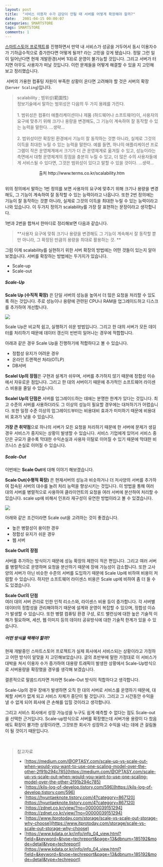 ```yaml
---
layout: post
title:  "서비스 이용자 수가 감당이 안될 때 서버를 어떻게 확장해야 할까?"
date:   2001-04-15 00:00:07
categories: SMARTSTORE
tags: SMARTSTORE
comments: 1
---
```

 
 [스마트스토어 프로젝트](https://github.com/f-lab-edu/smart-store)를 진행하면서 만약 내 서비스가 성공을 거두어서 동시 이용자수가 기하급수적으로 증가한다면 어떻게 될까? 라는 고민을 갖게 됐습니다. 정말 그런 일이 일어난다면 현재 개발환경(서버 1대)로 운영이 불가능할 것입니다. 그리고 서버가 터지면 아무도 사용자가 떠날 것입니다. 이런 문제들을 어떻게 해결할 수 있을 지 고민해 보고 정리했습니다.
<br>  
 
&nbsp;서버의 가용한 컴퓨팅 자원이 부족한 상황이 온다면 고려해야 할 것은 서버의 확장(`Server Scaling`)입니다. <br>  


> scalability ; 범위성(範圍性) <br> 
정보기술에서 말하는 범위성은 다음의 두 가지 용례를 가진다. <br><br>   1. 범위성은 컴퓨터 애플리케이션이나 제품 (하드웨어나 소프트웨어)이, 사용자의 요구에 맞추기 위해 크기나 용량을 변경해도, 그 기능이 계속하여 잘 동작할 수 있는 능력을 말한다. ...생략...<br><br>  2. 범위성이란 확장된 환경에서 기능이 잘 동작하는 것뿐 아니라, 실제로 그것의 이득을 최대한 누릴 수 있는 능력을 말한다. 예를 들면, 하나의 애플리케이션 프로그램이 작은 운영체계에서 크기가 더 큰 운영체계로 옮겨질 수 있고, 성능이라는 측면에서 대형 운영체계의 장점을 충분히 누릴 수 있고, 더 많은 수의 사용자들에게 서비스될 수 있다면, 그것은 범위성이 있다고 말할 수 있을 것이다. ...생략...
<p align="center">출처 http://www.terms.co.kr/scalability.htm</p>
<br>  
위의 정의에서 말하는 1번 정의를 보면 사용자의 요구에 맞추기 위해 크기나 용량을 변경해도, 그 기능이 계속하여 잘 동작할 수 있는 능력이라고 나옵니다. 또한 2번 정의에는 기능이 잘 동작하는 것뿐 아니라, 실제로 그것의 이득을 최대한 누릴 수 있는 능력이라고 나와 있습니다. 이 두가지 정의가 scalability를 가장 잘 표현하는 문장이라고 생각합니다.

1번과 2번을 합쳐서 한마디로 정리해보면 다음과 같습니다. 
> **사용자 요구에 맞춰 크기나 용량을 변경해도 그 기능이 계속해서 잘 동작할 뿐만 아니라, 그 확장된 만큼의 용량을 최대로 활용하는 것. **


그럼 이제 scalability를 실현하기 위한 서버 확장의 방법에는 어떤 것들이 있는지 알아보겠습니다. 
서버를 확장하는 방법에는 두가지가 있습니다. 
- Scale-up
- Scale-out

##### Scale-Up

__Scale Up (수직적 확장)__ 은 단일 서버의 성능을 높여서 더 많은 요청을 처리할 수 있도록 하는 것입니다. 주로 성능이나 용량에 관련된 CPU나 RAM을 업그레이드하고 디스크를 추가하여 개선합니다.  

<p style="align=center;">
  <img src="https://user-images.githubusercontent.com/37571052/121654195-6f100680-cad8-11eb-873e-4805a92eb06c.png" style="width=600px;" >
</p>  
Scale Up은 비교적 쉽고, 실행하기 쉬운 방법입니다. 그리고 한 대의 서버가 모든 데이터를 처리하기 때문에 데이터 갱신이 빈번히 일어나는 경우에 적합합니다. 

아래과 같은 경우 Scale Up을 진행하기에 적합하다고 볼 수 있습니다. 

- 정합성 유지가 어려운 경우
- 온라인 트랜잭션 처리(OTLP)
- DB서버

**Scalel Up의 장점**은 구현과 설계가 쉬우며,  서버를 추가하지 않기 때문에 정합성 이슈에서 자유로운 점입니다. 그리고 한 대의 서버이기 때문에 추가적인 소프트웨어 라이센스 비용을 줄일 수 있습니다.  

**Scalel Up의 단점은** 서버를 업그레이드하는 데에는 분명한 한계가 있다는 것입니다. 최고 수준의 서버를 사용하더라도 그 이상의 성능이 필요할 경우에는 대처하기가 어렵습니다. 또한 일정 수준 이상의 업그레이드부터는 비용대비 효과가 미미하기 때문에 비용대비 효과가 낮을 수 있습니다.  

**가장 큰 취약점**으로 하나의 서버가 모든 요청을 처리하기 때문에 한 서버에 문제가 생길경우 서비스가 중지되는 상황이 발생할 수 있습니다. 서비스 기업에게 있어서 서비스 중단은 규모가 클수록 막대한 수익손실과 사용자 이탈로 이어질 수 있기 때문에 막대한 비즈니스 손실로 이어질 수 있습니다. 

 
##### Scale-Out
이번에는 **Scale Out**에 대해 이야기 해보겠습니다.

__Scale Out(수평적 확장)__ 은 현재서버의 성능과 비슷하거나 더 저사양의 서버를 추가하여 접속된 서버의 대수를 늘려 처리 능력을 향상시키는 것입니다. 이 방법을 통해 여러 대의 서버를 병렬적으로 사용하여 클라이언트의 요청을 여러 서버에 분산하여 처리할 수 있습니다. scale up에 비해서 인프라 재구성이 유연한 방법이라고 볼 수 있겠습니다. 

<p style="align=center;">
  <img src="https://user-images.githubusercontent.com/37571052/121654557-cf9f4380-cad8-11eb-9396-6cb616df46cf.png" style="width=600px;" >
</p>  
 
아래와 같은 조건이라면 Scale out을 고려하는 것이 좋겠습니다. 

- 높은 병렬성이 용이한 경우
- 정합성 유지가 쉬운 경우
- 웹 서버

**Scale Out의 장점**<br> 

서버를 추가하는 방식이기 때문에 성능 확장의 제한이 적은 편입니다.  그리고 여러 서버를 병렬적으로 운영하며 요청을 분산하기 때문에 장애 가능성이 감소합니다. 또한 고사양의 서버가 아닌 비슷한 수준의 서버를 도입하기 때문에 Scale Up에 비하여 비용이 저렴할 수 있습니다. 하지만 소프트웨어 라이센스 비용은 Scale up에 비하여 좀 더 들 수도 있겠습니다.

**Scale Out의 단점**<br> 
여러 대의 서버 관리로 인한 인적 리소스와, 라이센스 비용 등이 증가합니다.  각 서버별 데이터의 정합성을 관리해야하기 때문에 설계와 운영이 복잡할 수 있으며, 정합성 이슈가 발생할 수 있습니다. 또한 병렬 컴퓨팅 환경 구성, 로드 밸런싱에 대한 높은 기술적 이해가 필요하며, 세션, 웹 이미지 등의 데이터 공유방식에 대한 기술적 한계가 있을 수 있습니다. 

##### 어떤 방식을 택해야 할까?

 현재 개발중인 스마트스토어 프로젝트가 실제 회사에서 서비스되는 상황이라고 가정하고 어떤 방식이 알맞을 지 고민해보았습니다. 글의 초반부에 말한 가정대로 이 서비스가 대박을 쳐서 이용자 수가 증가하여 대용량 트래픽이 발생한 상황에서 Scale-Up방식으로 서버용량을 확장했을 경우를 생각해 보겠습니다. 

 결론적으로 말씀드리자면 저라면 Scale-Out 방식이 적합하다고 생각합니다. 

Scale-Up의 경우 장애가 발생하면 오직 한 대의 서버로 서비스를 운영하기 때문에, 대체할 서버가 없게 되고 서비스 자체가 중단이 될 것입니다. 그리고  그 시간동안 수익을 낼 수 없게 되어 회사에 큰 손해를 입힐 것이라고 생각합니다. 

 그리고 서비스 회사에서 성장 가능성을 누구도 쉽게 예측할 수 없다는 점도 Scale-out을 선택한 근거입니다. Scale-up방식으로 서버를 확장했는데 서버가용 용량이 다 찼음에도 확장이 불가한 상황이라면, 그것또한 회사가 성장하고 수익을 내는 데에 큰 걸림돌이 될 것이기 때문입니다. 
 <br> <br> <br> 
 
 >참고자료
 >- [https://medium.com/@OPTASY.com/scale-up-vs-scale-out-when-would-you-want-to-use-one-scaling-model-over-the-other-2f91b294c785](https://medium.com/@OPTASY.com/scale-up-vs-scale-out-when-would-you-want-to-use-one-scaling-model-over-the-other-2f91b294c785)
 >- [https://kils-log-of-develop.tistory.com/596](https://kils-log-of-develop.tistory.com/596)
 >- [https://hyuntaeknote.tistory.com/4?category=867120](https://hyuntaeknote.tistory.com/4?category=867120)
 >- [https://zdnet.co.kr/view/?no=00000039151294](https://zdnet.co.kr/view/?no=00000039151294)
 >- [https://www.itprotoday.com/storage/scale-vs-scale-out-storage-why-choose](https://www.itprotoday.com/storage/scale-vs-scale-out-storage-why-choose)
 >- [https://www.kdata.or.kr/info/info_04_view.html?field=&keyword=&type=techreport&page=13&dbnum=185192&mode=detail&type=techreport](https://www.kdata.or.kr/info/info_04_view.html?field=&keyword=&type=techreport&page=13&dbnum=185192&mode=detail&type=techreport)
